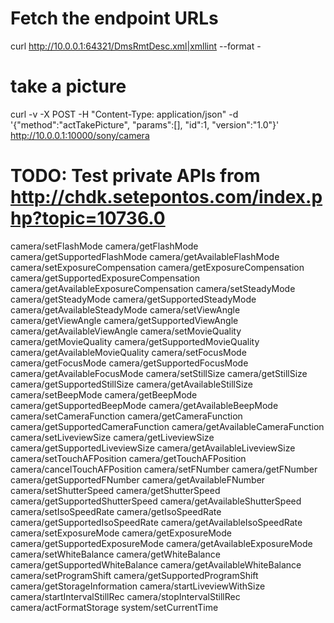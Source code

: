 # Fetch the endpoint URLs
curl http://10.0.0.1:64321/DmsRmtDesc.xml|xmllint --format -

# take a picture
curl -v -X POST -H "Content-Type: application/json" -d '{"method":"actTakePicture", "params":[], "id":1, "version":"1.0"}' http://10.0.0.1:10000/sony/camera

# TODO: Test private APIs from http://chdk.setepontos.com/index.php?topic=10736.0

camera/setFlashMode
camera/getFlashMode
camera/getSupportedFlashMode
camera/getAvailableFlashMode
camera/setExposureCompensation
camera/getExposureCompensation
camera/getSupportedExposureCompensation
camera/getAvailableExposureCompensation
camera/setSteadyMode
camera/getSteadyMode
camera/getSupportedSteadyMode
camera/getAvailableSteadyMode
camera/setViewAngle
camera/getViewAngle
camera/getSupportedViewAngle
camera/getAvailableViewAngle
camera/setMovieQuality
camera/getMovieQuality
camera/getSupportedMovieQuality
camera/getAvailableMovieQuality
camera/setFocusMode
camera/getFocusMode
camera/getSupportedFocusMode
camera/getAvailableFocusMode
camera/setStillSize
camera/getStillSize
camera/getSupportedStillSize
camera/getAvailableStillSize
camera/setBeepMode
camera/getBeepMode
camera/getSupportedBeepMode
camera/getAvailableBeepMode
camera/setCameraFunction
camera/getCameraFunction
camera/getSupportedCameraFunction
camera/getAvailableCameraFunction
camera/setLiveviewSize
camera/getLiveviewSize
camera/getSupportedLiveviewSize
camera/getAvailableLiveviewSize
camera/setTouchAFPosition
camera/getTouchAFPosition
camera/cancelTouchAFPosition
camera/setFNumber
camera/getFNumber
camera/getSupportedFNumber
camera/getAvailableFNumber
camera/setShutterSpeed
camera/getShutterSpeed
camera/getSupportedShutterSpeed
camera/getAvailableShutterSpeed
camera/setIsoSpeedRate
camera/getIsoSpeedRate
camera/getSupportedIsoSpeedRate
camera/getAvailableIsoSpeedRate
camera/setExposureMode
camera/getExposureMode
camera/getSupportedExposureMode
camera/getAvailableExposureMode
camera/setWhiteBalance
camera/getWhiteBalance
camera/getSupportedWhiteBalance
camera/getAvailableWhiteBalance
camera/setProgramShift
camera/getSupportedProgramShift
camera/getStorageInformation
camera/startLiveviewWithSize
camera/startIntervalStillRec
camera/stopIntervalStillRec
camera/actFormatStorage
system/setCurrentTime
